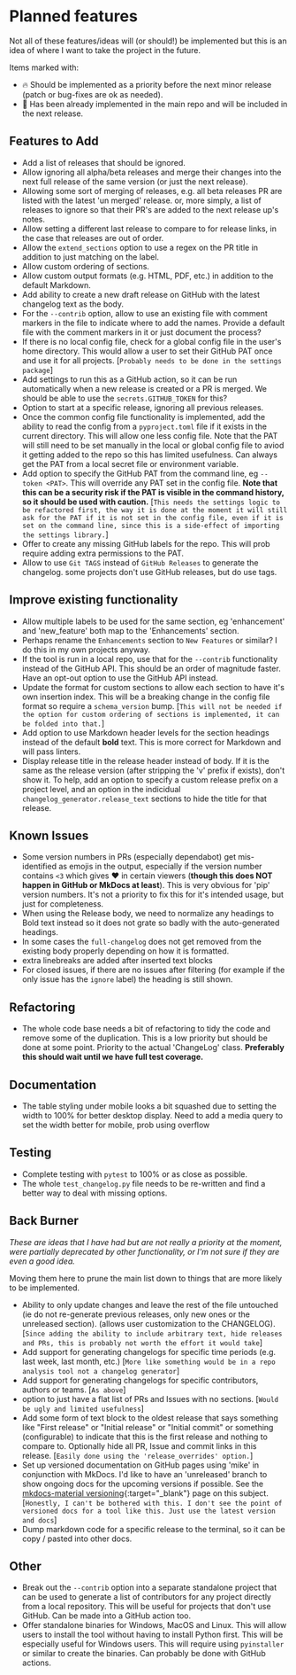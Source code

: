 # Planned features

Not all of these features/ideas will (or should!) be implemented but this is an
idea of where I want to take the project in the future.

Items marked with:

- :fire: Should be implemented as a priority before the next minor release
(patch or bug-fixes are ok as needed).
- :rocket: Has been already implemented in the main repo and will be included
in the next release.

## Features to Add

- Add a list of releases that should be ignored.
- Allow ignoring all alpha/beta releases and merge their changes into the next
  full release of the same version (or just the next release).
- Allowing some sort of merging of releases, e.g. all beta releases PR are
  listed with the latest 'un merged' release. or, more simply, a list of
  releases to ignore so that their PR's are added to the next release up's
  notes.
- Allow setting a different last release to compare to for release links, in the
  case that releases are out of order.
- Allow the `extend_sections` option to use a regex on the PR title in addition
  to just matching on the label.
- Allow custom ordering of sections.
- Allow custom output formats (e.g. HTML, PDF, etc.) in addition to the default
  Markdown.
- Add ability to create a new draft release on GitHub with the latest
  changelog text as the body.
- For the `--contrib` option, allow to use an existing file with comment markers
  in the file to indicate where to add the names. Provide a default file with
  the comment markers in it or just document the process?
- If there is no local config file, check for a global config file in the
  user's home directory. This would allow a user to set their GitHub PAT once
  and use it for all projects. \[`Probably needs to be done in the settings
  package`\]
- Add settings to run this as a GitHub action, so it can be run automatically
  when a new release is created or a PR is merged. We should be able to use the
  `secrets.GITHUB_TOKEN` for this?
- Option to start at a specific release, ignoring all previous releases.
- Once the common config file functionality is implemented, add the ability to
  read the config from a `pyproject.toml` file if it exists in the current
  directory. This will allow one less config file. Note that the PAT will still
  need to be set manually in the local or global config file to aviod it getting
  added to the repo so this has limited usefulness. Can always get the PAT from
  a local secret file or environment variable.
- Add option to specify the GitHub PAT from the command line, eg `--token
  <PAT>`. This will override any PAT set in the config file. **Note that this
  can be a security risk if the PAT is visible in the command history, so it
  should be used with caution.** \[`This needs the settings logic to be
  refactored first, the way it is done at the moment it will still ask for the
  PAT if it is not set in the config file, even if it is set on the command
  line, since this is a side-effect of importing the settings library.`\]
- Offer to create any missing GitHub labels for the repo. This will prob require
  adding extra permissions to the PAT.
- Allow to use `Git TAGS` instead of `GitHub Releases` to generate the
  changelog. some projects don't use GitHub releases, but do use tags.

## Improve existing functionality

- Allow multiple labels to be used for the same section, eg 'enhancement'
  and 'new_feature' both map to the 'Enhancements' section.
- Perhaps rename the `Enhancements` section to `New Features` or similar? I do
  this in my own projects anyway.
- If the tool is run in a local repo, use that for the `--contrib` functionality
  instead of the GitHub API. This should be an order of magnitude faster. Have
  an opt-out option to use the GitHub API instead.
- Update the format for custom sections to allow each section to have it's own
  insertion index. This will be a breaking change in the config file format so
  require a `schema_version` bump. \[`This will not be needed if the option for
  custom ordering of sections is implemented, it can be folded into that.`\]
- Add option to use Markdown header levels for the section headings instead of
  the default **bold** text. This is more correct for Markdown and will pass
  linters.
- Display release title in the release header instead of body. If it is the same
  as the release version (after stripping the 'v' prefix if exists), don't show
  it. To help, add an option to specify a custom release prefix on a project
  level, and an option in the indicidual `changelog_generator.release_text`
  sections to hide the title for that release.

## Known Issues

- Some version numbers in PRs (especially dependabot) get mis-identified as
  emojis in the output, especially if the version number contains `<3` which
  gives :heart: in certain viewers (**though this does NOT happen in GitHub or
  MkDocs at least**). This is very obvious for 'pip' version numbers. It's not a
  priority to fix this for it's intended usage, but just for completeness.
- When using the Release body, we need to normalize any headings to Bold text
  instead so it does not grate so badly with the auto-generated headings.
- In some cases the `full-changelog` does not get removed from the existing body
  properly depending on how it is formatted.
- extra linebreaks are added after inserted text blocks
- For closed issues, if there are no issues after filtering (for example if the
  only issue has the `ignore` label) the heading is still shown.

## Refactoring

- The whole code base needs a bit of refactoring to tidy the code and remove
  some of the duplication. This is a low priority but should be done at some
  point. Priority to the actual 'ChangeLog' class. **Preferably this should wait
  until we have full test coverage.**

## Documentation

- The table styling under mobile looks a bit squashed due to setting the width
  to 100% for better desktop display. Need to add a media query to set the width
  better for mobile, prob using overflow

## Testing

- Complete testing with `pytest` to 100% or as close as possible.
- The whole `test_changelog.py` file needs to be re-written and find a better
  way to deal with missing options.

## Back Burner

*These are ideas that I have had but are not really a priority at the moment,
were partially deprecated by other functionality, or I'm not sure if they are
even a good idea.*

Moving them here to prune the main list down to things that are more likely to
be implemented.

- Ability to only update changes and leave the rest of the file untouched (ie do
  not re-generate previous releases, only new ones or the unreleased section).
  (allows user customization to the CHANGELOG). \[`Since adding the ability to
  include arbitrary text, hide releases and PRs, this is probably not worth the
  effort it would take`\]
- Add support for generating changelogs for specific time periods (e.g. last
  week, last month, etc.) \[`More like something would be in a repo analysis
  tool not a changelog generator`\]
- Add support for generating changelogs for specific contributors, authors or
  teams. \[`As above`\]
- option to just have a flat list of PRs and Issues with no sections. \[`Would
  be ugly and limited usefulness`\]
- Add some form of text block to the oldest release that says something like
  "First release" or "Initial release" or "Initial commit" or something
  (configurable) to indicate that this is the first release and nothing to
  compare to. Optionally hide all PR, Issue and commit links in this release.
  \[`Easily done using the 'release_overrides' option.`\]
- Set up versioned documentation on GitHub pages using 'mike' in conjunction with
  MkDocs. I'd like to have an 'unreleased' branch to show ongoing docs for the
  upcoming versions if possible. See the
  [mkdocs-material versioning](https://squidfunk.github.io/mkdocs-material/setup/setting-up-versioning/){:target="_blank"}
  page on this subject. \[`Honestly, I can't be bothered with this. I don't see
  the point of versioned docs for a tool like this. Just use the latest version
  and docs`]
- Dump markdown code for a specific release to the terminal, so it can be copy /
  pasted into other docs.

## Other

- Break out the `--contrib` option into a separate standalone project that can
  be used to generate a list of contributors for any project directly from a
  local repository. This will be useful for projects that don't use GitHub. Can
  be made into a GitHub action too.
- Offer standalone binaries for Windows, MacOS and Linux. This will allow users
  to install the tool without having to install Python first. This will be
  especially useful for Windows users. This will require using `pyinstaller` or
  similar to create the binaries. Can probably be done with GitHub actions.
